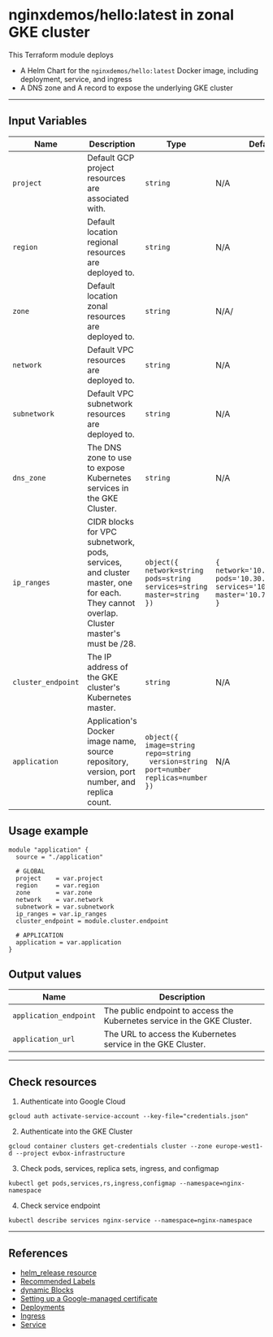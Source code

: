 # nginxdemos/hello:latest in zonal GKE cluster
This Terraform module deploys
- A Helm Chart for the `nginxdemos/hello:latest` Docker image, including deployment, service, and ingress
- A DNS zone and A record to expose the underlying GKE cluster

---

## Input Variables
| Name | Description | Type | Default | Required |
|------|-------------|------|---------|----------|
| `project` | Default GCP project resources are associated with. | `string` | N/A | <span style="color: red">Required</span> |
| `region` | Default location regional resources are deployed to. | `string` | N/A | <span style="color: red">Required</span> |
| `zone` | Default location zonal resources are deployed to. | `string` | N/A/ | <span style="color: red">Required</span> |
| `network` | Default VPC resources are deployed to. | `string` | N/A | <span style="color: red">Required</span> |
| `subnetwork` | Default VPC subnetwork resources are deployed to. | `string` | N/A | <span style="color: red">Required</span> |
| `dns_zone` | The DNS zone to use to expose Kubernetes services in the GKE Cluster. | `string` | N/A | <span style="color: red">Required</span> |
| `ip_ranges` | CIDR blocks for VPC subnetwork, pods, services, and cluster master, one for each. They cannot overlap. Cluster master's must be /28. | `object({`<br />`network=string`<br />`pods=string`<br />`services=string`<br />`master=string`<br />`})` | `{`<br />`network='10.10.0.0/16'`<br />`pods='10.30.0.0/16'`<br />`services='10.50.0.0/16'`<br />`master='10.70.0.0/28'`<br />`}` | <span style="color: green">Optional</span> |
| `cluster_endpoint` | The IP address of the GKE cluster's Kubernetes master. | `string` | N/A | <span style="color: red">Required</span> |
| `application` | Application's Docker image name, source repository, version, port number, and replica count. | `object({`<br />`image=string`<br />`repo=string`<br />` version=string`<br />`port=number`<br />`replicas=number`<br />`})` | N/A | <span style="color: red">Required</span> |

## Usage example
```hlc
module "application" {
  source = "./application"
  
  # GLOBAL
  project    = var.project
  region     = var.region
  zone       = var.zone
  network    = var.network
  subnetwork = var.subnetwork
  ip_ranges = var.ip_ranges
  cluster_endpoint = module.cluster.endpoint

  # APPLICATION
  application = var.application
}
```

## Output values
| Name | Description |
|------|-------------|
| `application_endpoint` | The public endpoint to access the Kubernetes service in the GKE Cluster. |
| `application_url` | The URL to access the Kubernetes service in the GKE Cluster. |

---

## Check resources
1. Authenticate into Google Cloud

`gcloud auth activate-service-account --key-file="credentials.json"`

2. Authenticate into the GKE Cluster

`gcloud container clusters get-credentials cluster --zone europe-west1-d --project evbox-infrastructure`

3. Check pods, services, replica sets, ingress, and configmap

`kubectl get pods,services,rs,ingress,configmap --namespace=nginx-namespace`

4. Check service endpoint

`kubectl describe services nginx-service --namespace=nginx-namespace`

---

## References
- [helm_release resource](https://registry.terraform.io/providers/hashicorp/helm/latest/docs/resources/release)
- [Recommended Labels](https://kubernetes.io/docs/concepts/overview/working-with-objects/common-labels/)
- [dynamic Blocks](https://www.terraform.io/language/expressions/dynamic-blocks)
- [Setting up a Google-managed certificate](https://cloud.google.com/kubernetes-engine/docs/how-to/managed-certs#setting_up_a_google-managed_certificate)
- [Deployments](https://kubernetes.io/docs/concepts/workloads/controllers/deployment/)
- [Ingress](https://kubernetes.io/docs/concepts/services-networking/ingress/)
- [Service](https://kubernetes.io/docs/concepts/services-networking/service/)